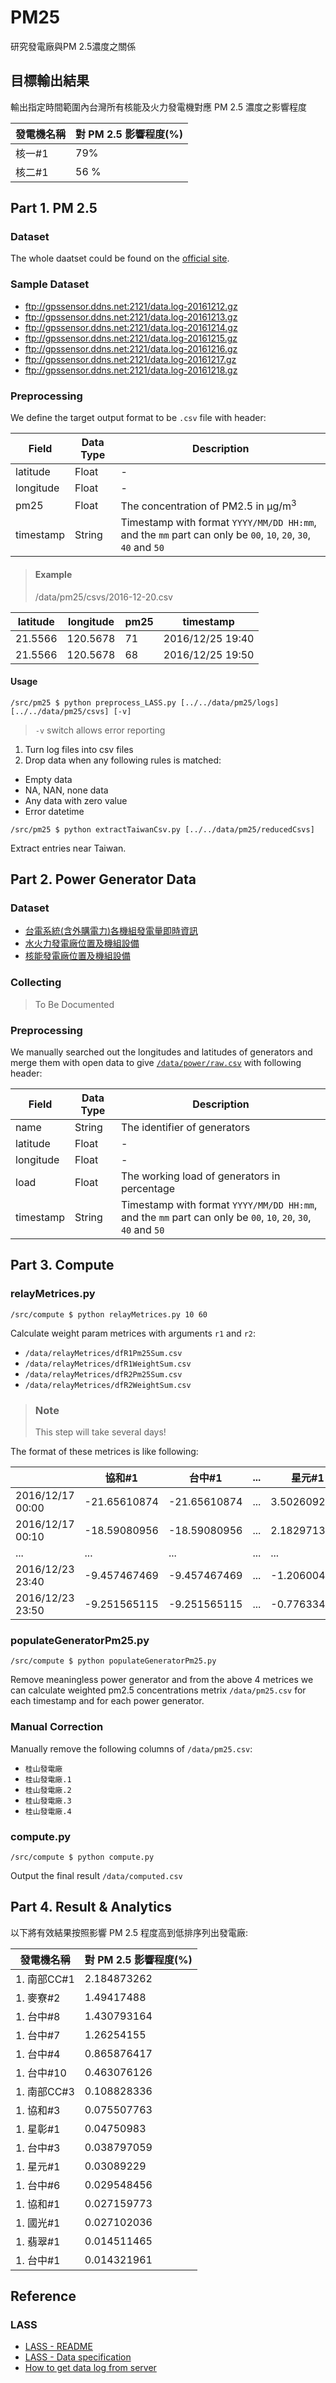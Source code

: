 # PM25

研究發電廠與PM 2.5濃度之關係

## 目標輸出結果

輸出指定時間範圍內台灣所有核能及火力發電機對應 PM 2.5 濃度之影響程度

| 發電機名稱 | 對 PM 2.5 影響程度(%) |
| --- | --- |
| 核一#1 | 79% |
| 核二#1 | 56 % |

## Part 1. PM 2.5

### Dataset

The whole daatset could be found on the [official site](ftp://gpssensor.ddns.net:2121/).

### Sample Dataset

- <ftp://gpssensor.ddns.net:2121/data.log-20161212.gz>
- <ftp://gpssensor.ddns.net:2121/data.log-20161213.gz>
- <ftp://gpssensor.ddns.net:2121/data.log-20161214.gz>
- <ftp://gpssensor.ddns.net:2121/data.log-20161215.gz>
- <ftp://gpssensor.ddns.net:2121/data.log-20161216.gz>
- <ftp://gpssensor.ddns.net:2121/data.log-20161217.gz>
- <ftp://gpssensor.ddns.net:2121/data.log-20161218.gz>

### Preprocessing

We define the target output format to be `.csv` file with header:

| Field  | Data Type | Description
| --- | --- | --- |
| latitude | Float | - |
| longitude | Float | - |
| pm25 | Float | The concentration of PM2.5 in μg/m<sup>3</sup> |
| timestamp | String | Timestamp with format `YYYY/MM/DD HH:mm`, and the `mm` part can only be `00`, `10`, `20`, `30`, `40` and `50` |

> #### Example
> /data/pm25/csvs/2016-12-20.csv
>
| latitude | longitude | pm25 | timestamp |
| --- | --- | --- | --- |
| 21.5566 | 120.5678 | 71 | 2016/12/25 19:40
| 21.5566 | 120.5678 | 68 | 2016/12/25 19:50

#### Usage

```
/src/pm25 $ python preprocess_LASS.py [../../data/pm25/logs] [../../data/pm25/csvs] [-v]
```

> `-v` switch allows error reporting

1. Turn log files into csv files
2. Drop data when any following rules is matched:
  - Empty data
  - NA, NAN, none data
  - Any data with zero value
  - Error datetime

```
/src/pm25 $ python extractTaiwanCsv.py [../../data/pm25/reducedCsvs]
```

Extract entries near Taiwan.

## Part 2. Power Generator Data

### Dataset

- [台電系統(含外購電力)各機組發電量即時資訊](https://sheethub.com/data.gov.tw/政府資料開放平臺資料集清單/uri/4080)
- [水火力發電廠位置及機組設備](http://data.gov.tw/node/8934)
- [核能發電廠位置及機組設備](http://data.gov.tw/node/10858)

### Collecting

> To Be Documented

### Preprocessing

We manually searched out the longitudes and latitudes of generators and merge them with open data to give [`/data/power/raw.csv`](https://github.com/gocreating/pm25/blob/master/data/power/raw.csv) with following header:

| Field  | Data Type | Description
| --- | --- | --- |
| name | String | The identifier of generators |
| latitude | Float | - |
| longitude | Float | - |
| load | Float | The working load of generators in percentage |
| timestamp | String | Timestamp with format `YYYY/MM/DD HH:mm`, and the `mm` part can only be `00`, `10`, `20`, `30`, `40` and `50` |

## Part 3. Compute

### relayMetrices.py

```
/src/compute $ python relayMetrices.py 10 60
```

Calculate weight param metrices with arguments `r1` and `r2`:

- `/data/relayMetrices/dfR1Pm25Sum.csv`
- `/data/relayMetrices/dfR1WeightSum.csv`
- `/data/relayMetrices/dfR2Pm25Sum.csv`
- `/data/relayMetrices/dfR2WeightSum.csv`

> ### Note
> This step will take several days!

The format of these metrices is like following:

| | 協和#1 | 台中#1 | ... | 星元#1 | 嘉惠#1 |
| --- | --- | --- | --- | --- | --- |
| 2016/12/17 00:00 | -21.65610874 | -21.65610874 | ... | 3.502609225 | 0.704510358 |
| 2016/12/17 00:10 | -18.59080956 | -18.59080956 | ... | 2.18297131 | 0.697338471 |
| ... | ... | ... | ... | ... | ... |
| 2016/12/23 23:40 | -9.457467469 | -9.457467469 | ... | -1.206004589 | 8.70393683 |
| 2016/12/23 23:50 | -9.251565115 | -9.251565115 | ... | -0.77633429 | 10.38556501 |

### populateGeneratorPm25.py

```
/src/compute $ python populateGeneratorPm25.py
```

Remove meaningless power generator and from the above 4 metrices we can calculate weighted pm2.5 concentrations metrix `/data/pm25.csv` for each timestamp and for each power generator.

### Manual Correction

Manually remove the following columns of `/data/pm25.csv`:

- `桂山發電廠`
- `桂山發電廠.1`
- `桂山發電廠.2`
- `桂山發電廠.3`
- `桂山發電廠.4`

### compute.py

```
/src/compute $ python compute.py
```

Output the final result `/data/computed.csv`

## Part 4. Result & Analytics

以下將有效結果按照影響 PM 2.5 程度高到低排序列出發電廠:

| 發電機名稱 | 對 PM 2.5 影響程度(%) |
| --- | --- |
| 1. 南部CC#1|2.184873262| 
| 1. 麥寮#2|1.49417488| 
| 1. 台中#8|1.430793164| 
| 1. 台中#7|1.26254155| 
| 1. 台中#4|0.865876417| 
| 1. 台中#10|0.463076126| 
| 1. 南部CC#3|0.108828336| 
| 1. 協和#3|0.075507763| 
| 1. 星彰#1|0.04750983| 
| 1. 台中#3|0.038797059| 
| 1. 星元#1|0.03089229| 
| 1. 台中#6|0.029548456| 
| 1. 協和#1|0.027159773| 
| 1. 國光#1|0.027102036| 
| 1. 翡翠#1|0.014511465| 
| 1. 台中#1|0.014321961|

## Reference

### LASS

- [LASS - README](https://lass.hackpad.com/LASS-README-DtZ5T6DXLbu)
- [LASS - Data specification](https://lass.hackpad.com/LASS-Data-specification-1dYpwINtH8R)
- [How to get data log from server](https://lass.hackpad.com/How-to-get-data-log-from-server-Ztu9mpUsGL9)
